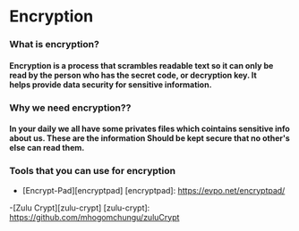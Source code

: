 # Encryption  

### What is encryption? 

#### Encryption is a process that scrambles readable text so it can only be read by the person who has the secret code,  or decryption key. It helps provide data security for sensitive information. 
### Why we need encryption??
<h4>
  In your daily we all have some privates files which cointains sensitive info about us. 
  These are the information Should be kept secure that no other's else can read them. 
  
</h4>

### Tools that you can use for encryption

 - [Encrypt-Pad][encryptpad]
 [encryptpad]: https://evpo.net/encryptpad/
 
 -[Zulu Crypt][zulu-crypt]
 [zulu-crypt]: https://github.com/mhogomchungu/zuluCrypt
 